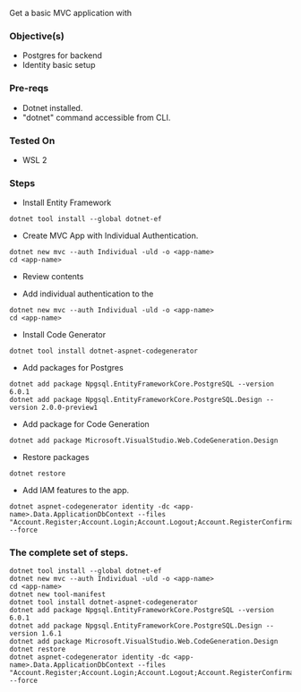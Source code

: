 Get a basic MVC application with 

### Objective(s)
- Postgres for backend
- Identity basic setup


### Pre-reqs
- Dotnet installed.
- "dotnet" command accessible from CLI.

### Tested On
- WSL 2

### Steps
- Install Entity Framework

```
dotnet tool install --global dotnet-ef
```

- Create MVC App with Individual Authentication.

```
dotnet new mvc --auth Individual -uld -o <app-name>
cd <app-name>
```

- Review contents

- Add individual authentication to the 

```
dotnet new mvc --auth Individual -uld -o <app-name>
cd <app-name>
```

- Install Code Generator
```
dotnet tool install dotnet-aspnet-codegenerator
```

- Add packages for Postgres
```
dotnet add package Npgsql.EntityFrameworkCore.PostgreSQL --version 6.0.1
dotnet add package Npgsql.EntityFrameworkCore.PostgreSQL.Design --version 2.0.0-preview1
```

- Add package for Code Generation
```
dotnet add package Microsoft.VisualStudio.Web.CodeGeneration.Design
```

- Restore packages
```
dotnet restore
```

- Add IAM features to the app.

```
dotnet aspnet-codegenerator identity -dc <app-name>.Data.ApplicationDbContext --files "Account.Register;Account.Login;Account.Logout;Account.RegisterConfirmation;Account.Manage.PersonalData" --force
```


### The complete set of steps.

```
dotnet tool install --global dotnet-ef
dotnet new mvc --auth Individual -uld -o <app-name>
cd <app-name>
dotnet new tool-manifest
dotnet tool install dotnet-aspnet-codegenerator
dotnet add package Npgsql.EntityFrameworkCore.PostgreSQL --version 6.0.1
dotnet add package Npgsql.EntityFrameworkCore.PostgreSQL.Design --version 1.6.1
dotnet add package Microsoft.VisualStudio.Web.CodeGeneration.Design
dotnet restore
dotnet aspnet-codegenerator identity -dc <app-name>.Data.ApplicationDbContext --files "Account.Register;Account.Login;Account.Logout;Account.RegisterConfirmation;Account.Manage.PersonalData" --force
```
